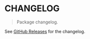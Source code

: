 # CHANGELOG

> Package changelog.

See [GitHub Releases](https://github.com/stdlib-js/stats-incr-skewness/releases) for the changelog.